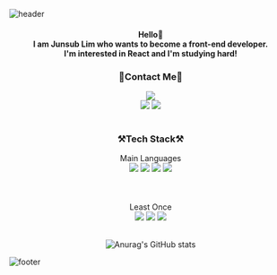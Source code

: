 ![header](https://capsule-render.vercel.app/api?type=Waving&color=ffff48&height=200&section=header&text=Welcome%20My%20Github!&fontColor=f3f3f3&fontSize=50&fontAlignY=40)
<br />


<div align="center">
<h4>
Hello🙌<br />
I am Junsub Lim who wants to become a front-end developer.<br />
I'm interested in React and I'm studying hard!
</h4>


<div align="center">
<h3>📱Contact Me📱</h3>
<a href="https://www.google.co.kr/" target="_blank"><img src="https://img.shields.io/badge/zzzzk9113@gmail.com-EA4335?style=for-the-badge&logo=gmail&logoColor=white"/></a><br/>
<a href="https://www.facebook.com/profile.php?id=100028591356922" target="_blank"><img src="https://img.shields.io/badge/facebook-1877F2?style=for-the-badge&logo=facebook&logoColor=white"/></a>
<a href="https://www.instagram.com/subsub_593/" target="blank"><img src="https://img.shields.io/badge/instagram-E4405F?style=for-the-badge&logo=instagram&logoColor=white"/></a>
</div>
<br />

<div align="center">
  
<h3>⚒Tech Stack⚒</h3>
Main Languages<br />
<img src="https://img.shields.io/badge/html-E34F26?style=for-the-badge&logo=html5&logoColor=white">
<img src="https://img.shields.io/badge/css-1572B6?style=for-the-badge&logo=css3&logoColor=white">
<img src="https://img.shields.io/badge/JavaScript-F7DF1E?style=for-the-badge&logo=JavaScript&logoColor=black">
<img src="https://img.shields.io/badge/react-61DAFB?style=for-the-badge&logo=react&logoColor=black">
<br /><br /><br /><br />
Least Once<br />
<img src="https://img.shields.io/badge/python-3776AB?style=for-the-badge&logo=python&logoColor=white">
  <img src="https://img.shields.io/badge/mysql-4479A1?style=for-the-badge&logo=mysql&logoColor=white">
  <img src="https://img.shields.io/badge/Java-4B4B77?style=for-the-badge&logo=&logoColor=white">
</div>
<br />

  ![Anurag's GitHub stats](https://github-readme-stats.vercel.app/api?username=junsub123&&show_icons=true&theme=cobalt)

</div>

![footer](https://capsule-render.vercel.app/api?type=Waving&color=ffff48&height=200&section=footer&text=&fontColor=f3f3f3&fontSize=50&fontAlignY=40)
